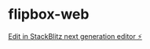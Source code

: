 # flipbox-web

[Edit in StackBlitz next generation editor ⚡️](https://stackblitz.com/~/github.com/aqidd/flipbox-web)